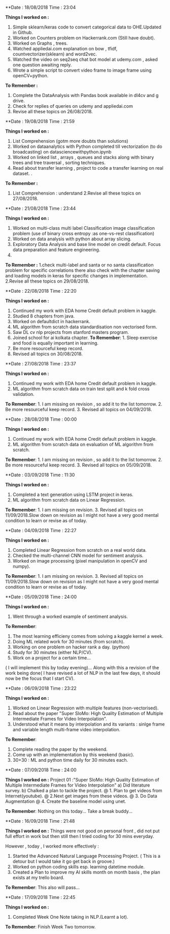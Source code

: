 **Date : 18/08/2018  Time : 23:04

**Things I worked on :** 
1. Simple sklearn/keras code to convert categorical data to OHE.Updated in Github.
2. Worked on Counters problem on Hackerrank.com (Still have doubt).
3. Worked on Graphs , trees.
4. Watched appliedai.com explanation on bow , tfidf, countvectorizer(sklearn) and word2vec.
5. Watched the video on seq2seq chat bot model at udemy.com , asked one question awaiting reply.
6. Wrote a simple script to convert video frame to image frame using openCV+python.

**To Remember :**
1. Complete the DataAnalysis with Pandas book available in dl4cv and g drive.
2. Check for replies of queries on udemy and appliedai.com
3. Revise all these topics on 26/08/2018.

**Date : 19/08/2018  Time : 21:59

**Things I worked on :** 
1. List Comprehension (gotm more doubts than solutions)
2. Worked on dataanalytics with Python completed till  vectorization (to do broadcasting) on datasciencewithpython.ipynb
3. Worked on linked list , arrays , queues and stacks along with binary trees and tree traversal , sorting techniques.
4. Read about transfer learning , project to code a transfer learning on real dataset.
.

**To Remember :**
1. List Comprehension : understand
2.Revise all these topics on 27/08/2018.



**Date : 21/08/2018  Time : 23:44

**Things I worked on :** 
1. Worked on multi-class multi label Classification image classification problem (use of binary cross entropy :as one-vs-rest classification)
2. Worked on data analysis with python about array slicing.
3. Exploratory Data Analysis and base line model on credit default. Focus data preparation and feature engineering.
4. 


**To Remember :**
1.check multi-label and santa or no santa classification problem for specific correlations there also check with the chapter saving 
and loading models in keras for specific changes in implementation.
2.Revise all these topics on 29/08/2018.

**Date : 22/08/2018 Time : 22:20

**Things I worked on :**
1. Continued my work with EDA home Credit default problem in kaggle.
2. Studied 8 chapters from java.
3. Worked on defaultdict in hackerrank.
4. ML algorithm from scratch data standardisation non vectorised form.
5. Saw DL cv nlp projects from stanford masters program.
6. Joined school for ai kolkata chapter.
**To Remember**: 1. Sleep exercise and food is equally important in learning.
2. Be more resourceful keep record.
3. Revised all topics on 30/08/2018.

**Date : 27/08/2018 Time : 23:37

**Things I worked on :**
1. Continued my work with EDA home Credit default problem in kaggle.
2. ML algorithm from scratch data  on train test split and k fold cross validation.

**To Remember**: 1. I am missing on revision , so add it to the list tomorrow.
2. Be more resourceful keep record.
3. Revised all topics on 04/09/2018.


**Date : 28/08/2018 Time : 00:00

**Things I worked on :**
1. Continued my work with EDA home Credit default problem in kaggle.
2. ML algorithm from scratch data  on  evaluation of ML algorithm from scratch.

**To Remember**: 1. I am missing on revision , so add it to the list tomorrow.
2. Be more resourceful keep record.
3. Revised all topics on 05/09/2018.

**Date : 03/09/2018 Time : 11:30

**Things I worked on :**
1. Completed a text generation using LSTM project in keras.
2. ML algorithm from scratch data  on   Linear Regression.

**To Remember**: 1. I am missing on revision.
3. Revised all topics on 11/09/2018.Slow down on revision as I might not have a very good 
mental condition to learn or revise as of today.

**Date : 04/09/2018 Time : 22:27

**Things I worked on :**
1. Completed Linear Regression from scratch on a real world data.
2. Checked the multi-channel CNN model for sentiment analysis.
3. Worked on image processing (pixel manipulation in openCV and numpy).

**To Remember**: 1. I am missing on revision.
3. Revised all topics on 11/09/2018.Slow down on revision as I might not have a very good 
mental condition to learn or revise as of today.

**Date : 05/09/2018 Time : 24:00

**Things I worked on :**
1. Went through a worked example of sentiment analysis.


**To Remember**: 
1. The most learning efficieny comes from solving a kaggle kernel a week.
2. Doing ML related work for 30 minutes (from scratch).
3. Working on one problem on hacker rank a day. (python)
4. Study for 30 minutes (either NLP/CV).
5. Work on a project for a certain time...

( I will implement this by today evening)...
Along with this a revision of the work being done( I have revised a lot of NLP in the last few days, 
it should now be the focus that I start CV).


**Date : 06/09/2018 Time : 23:22

**Things I worked on :**
1. Worked on Linear Regression with multiple features (non-vectorised).
2. Read about the paper "Super SloMo: High Quality Estimation of Multiple Intermediate Frames for Video Interpolation".
3. Understood what it means by interpolation and its variants : sinlge frame and variable length multi-frame video interpolation.


**To Remember**: 
1. Complete reading the paper by the weekend.
2. Come up with an implementation by this weekend (basic).
3. 30+30 : ML and python time daily for 30 minutes each.

**Date : 07/09/2018 Time : 24:00

**Things I worked on :**
Project 01 :"Super SloMo: High Quality Estimation of Multiple Intermediate Frames for Video Interpolation"
a) Did literature survey.
b) Chalked a plan to tackle the project.
    @ 1. Plan to get videos from Internet(youtube).
    @ 2.Next get images from these videos.
    @ 3. Do Data Augmentation
    @ 4. Create the baseline model using unet.
    
    
**To Remember**: 
Nothing on this today... Take a break buddy...

**Date : 16/09/2018 Time : 21:48

**Things I worked on :**
Things were not good on personal front , did not put full effort in work but then still then I tried coding for 30 mins everyday.

However , today , I worked more effectively :
1. Started the Advanced Natural Language Processing Project. ( This is a detour but I would take it go get back in groove.)
2. Worked on python coding skills esp.  learning datetime module.
3. Created a Plan to improve my AI skills month on month basis , the plan exists at my trello board.
    
**To Remember**: 
This also will pass...

**Date : 17/09/2018 Time : 22:45

**Things I worked on :**
1. Completed Week One Note taking in NLP.(Learnt a lot).
    
**To Remember**: 
Finish Week Two tomorrow.
